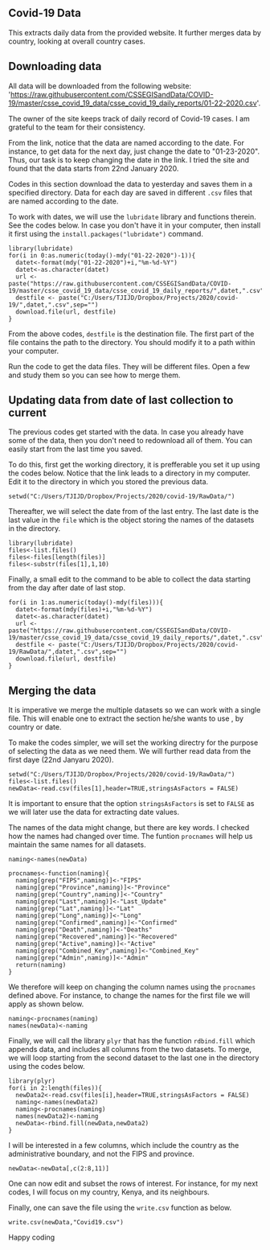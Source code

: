 ## Covid-19 Data
This extracts daily data from the provided website. It further merges data by country, looking at overall country cases.

## Downloading data 

All data will be downloaded from the following website: 'https://raw.githubusercontent.com/CSSEGISandData/COVID-19/master/csse_covid_19_data/csse_covid_19_daily_reports/01-22-2020.csv'. 

The owner of the site keeps track of daily record of Covid-19 cases. I am grateful to the team for their consistency. 

From the link, notice that the data are named according to the date. For instance, to get data for the next day, just change the date to "01-23-2020". Thus, our task is to keep changing the date in the link. I tried the site and found that the data starts from 22nd January 2020. 

Codes in this section download the data to yesterday and saves them in a specified directory. Data for each day are saved in different `.csv` files that are named according to the date.

To work with dates, we will use the `lubridate` library and functions therein. See the codes below. In case you don't have it in your computer, then install it first using the `install.packages("lubridate")` command.

```
library(lubridate)
for(i in 0:as.numeric(today()-mdy("01-22-2020")-1)){
  datet<-format(mdy("01-22-2020")+i,"%m-%d-%Y")
  datet<-as.character(datet)
  url <- paste("https://raw.githubusercontent.com/CSSEGISandData/COVID-19/master/csse_covid_19_data/csse_covid_19_daily_reports/",datet,".csv",sep="")
  destfile <- paste("C:/Users/TJIJD/Dropbox/Projects/2020/covid-19/",datet,".csv",sep="")
  download.file(url, destfile)
}
```

From the above codes, `destfile` is the destination file. The first part of the file contains the path to the directory. You should modify it to a path within your computer.

Run the code to get the data files. They will be different files. Open a few and study them so you can see how to merge them.

## Updating data from date of last collection to current

The previous codes get started with the data. In case you already have some of the data, then you don't need to redownload all of them. You can easily start from the last time you saved. 

To do this, first get the working directory, it is prefferable you set it up using the codes below. Notice that the link leads to a directory in my computer. Edit it to the directory in which you stored the previous data.

```
setwd("C:/Users/TJIJD/Dropbox/Projects/2020/covid-19/RawData/")
```
Thereafter, we will select the date from of the last entry. The last date is the last value in the `file` which is the object storing the names of the datasets in the directory.

```
library(lubridate)
files<-list.files()
files<-files[length(files)]
files<-substr(files[1],1,10)
```

Finally, a small edit to the command to be able to collect the data starting from the day after date of last stop.
```
for(i in 1:as.numeric(today()-mdy(files))){
  datet<-format(mdy(files)+i,"%m-%d-%Y")
  datet<-as.character(datet)
  url <- paste("https://raw.githubusercontent.com/CSSEGISandData/COVID-19/master/csse_covid_19_data/csse_covid_19_daily_reports/",datet,".csv",sep="")
  destfile <- paste("C:/Users/TJIJD/Dropbox/Projects/2020/covid-19/RawData/",datet,".csv",sep="")
  download.file(url, destfile)
}
```
## Merging the data

It is imperative we merge the multiple datasets so we can work with a single file. This will enable one to extract the section he/she wants to use , by country or date.

To make the codes simpler, we will set the working directry for the purpose of selecting the data as we need them. We will further read data from the first daye (22nd Janyaru 2020).

```
setwd("C:/Users/TJIJD/Dropbox/Projects/2020/covid-19/RawData/")
files<-list.files()
newData<-read.csv(files[1],header=TRUE,stringsAsFactors = FALSE)
```
It is important to ensure that the option `stringsAsFactors` is set to `FALSE` as we will later use the data for extracting date values. 

The names of the data might change, but there are key words. I checked how the names had changed over time. 
The funtion `procnames` will help us maintain the same names for all datasets.

```
naming<-names(newData)

procnames<-function(naming){
  naming[grep("FIPS",naming)]<-"FIPS"
  naming[grep("Province",naming)]<-"Province"
  naming[grep("Country",naming)]<-"Country"
  naming[grep("Last",naming)]<-"Last_Update"
  naming[grep("Lat",naming)]<-"Lat"
  naming[grep("Long",naming)]<-"Long"
  naming[grep("Confirmed",naming)]<-"Confirmed"
  naming[grep("Death",naming)]<-"Deaths"
  naming[grep("Recovered",naming)]<-"Recovered"
  naming[grep("Active",naming)]<-"Active"
  naming[grep("Combined_Key",naming)]<-"Combined_Key"
  naming[grep("Admin",naming)]<-"Admin"
  return(naming)
}
```
We therefore will keep on changing the column names using the `procnames` defined above.  For instance, to change the names for the first file we will apply as shown below.

```
naming<-procnames(naming)
names(newData)<-naming
```
Finally, we will call the library `plyr` that has the function `rdbind.fill` which appends data, and includes all columns from the two datasets.
To merge, we will loop starting from the second dataset to the last one in the directory using the codes below.
```
library(plyr)
for(i in 2:length(files)){
  newData2<-read.csv(files[i],header=TRUE,stringsAsFactors = FALSE)
  naming<-names(newData2)
  naming<-procnames(naming)
  names(newData2)<-naming
  newData<-rbind.fill(newData,newData2)
}
```
I will be interested in a few columns, which include the country as the administrative boundary, and not the FIPS and province. 
```
newData<-newData[,c(2:8,11)]
```

One can now edit and subset the rows of interest. For instance, for my next codes, I will focus on my country, Kenya, and its neighbours.

Finally, one can save the file using the `write.csv` function as below.

```
write.csv(newData,"Covid19.csv")
```

Happy coding
